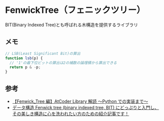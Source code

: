 # FenwickTree（フェニックツリー）

BIT(Binary Indexed Tree)とも呼ばれる木構造を提供するライブラリ

## メモ

```javascript
// LSB(Least Significant Bit)の算出
function lsb(p) {
  // '1'の最下位ビットの算出は2の補数の論理積から算出できる
  return p & -p;
}
```

## 参考

- [【Fenwick_Tree 編】AtCoder Library 解読 〜Python での実装まで〜](https://qiita.com/AkariLuminous/items/f2f7930e7f67963f0493)
- [データ構造 Fenwick tree (binary indexed tree, BIT) にどっぷりと入門し、その美しき構造に心を洗われたい方のための紹介記事です！](https://qiita.com/ngtkana/items/7d50ff180a4e5c294cb7)
